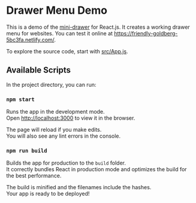 # Drawer Menu Demo

This is a demo of the [mini-drawer](https://material-ui-next.com/demos/drawers/) for React.js. It creates a working drawer menu for websites. You can test it online at https://friendly-goldberg-5bc3fa.netlify.com/.

To explore the source code, start with [src/App.js](https://github.com/ayushikhetan/customisedDrawer/blob/master/src/App.js).

## Available Scripts

In the project directory, you can run:

### `npm start`

Runs the app in the development mode.<br>
Open [http://localhost:3000](http://localhost:3000) to view it in the browser.

The page will reload if you make edits.<br>
You will also see any lint errors in the console.

### `npm run build`

Builds the app for production to the `build` folder.<br>
It correctly bundles React in production mode and optimizes the build for the best performance.

The build is minified and the filenames include the hashes.<br>
Your app is ready to be deployed!
